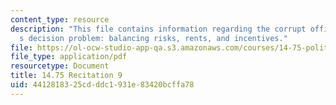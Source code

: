 ```yaml
---
content_type: resource
description: "This file contains information regarding the corrupt official\u2019\
  s decision problem: balancing risks, rents, and incentives."
file: https://ol-ocw-studio-app-qa.s3.amazonaws.com/courses/14-75-political-economy-and-economic-development-fall-2012/4412818325cdddc1931e83420bcffa78_MIT14_75F12_Recitation9.pdf
file_type: application/pdf
resourcetype: Document
title: 14.75 Recitation 9
uid: 44128183-25cd-ddc1-931e-83420bcffa78
---
```

